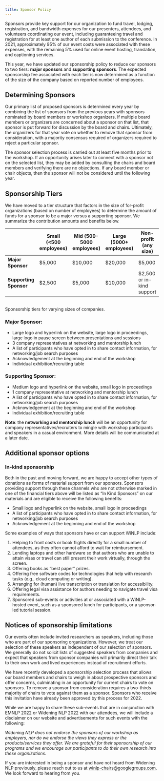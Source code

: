 ```yaml
---
title: Sponsor Policy
---
```


Sponsors provide key support for our organization to fund travel, lodging, registration, and bandwidth expenses for our presenters, attendees, and volunteers coordinating our event, including guaranteeing travel and registration for at least one author of each submission to the conference. In 2021, approximately 95% of our event costs were associated with these expenses, with the remaining 5% used for online event hosting, translation, and captioning services.

This year, we have updated our sponsorship policy to reduce our sponsors to two tiers: **major sponsors** and **supporting sponsors**. The expected sponsorship fee associated with each tier is now determined as a function of the size of the company based on reported number of employees.

## Determining Sponsors

Our primary list of proposed sponsors is determined every year by combining the list of sponsors from the previous years with sponsors nominated by board members or workshop organizers. If multiple board members or organizers are concerned about a sponsor on that list, that sponsor is put forward for discussion by the board and chairs. Ultimately, the organizers for that year vote on whether to remove that sponsor from consideration, with a majority consensus required of organizers required to reject a particular sponsor.

The sponsor selection process is carried out at least five months prior to the workshop. If an opportunity arises later to connect with a sponsor not on the selected list, they may be added by consulting the chairs and board members and verifying there are no objections. If any board member or chair objects, then the sponsor will not be considered until the following year.

## Sponsorship Tiers

We have moved to a tier structure that factors in the size of for-profit organizations (based on number of employees) to determine the amount of funds for a sponsor to be a major versus a supporting sponsor. We summarize the contribution amounts and benefits below.

|                        | **Small (<500 employees)** | **Mid (500-5000 employees)** | **Large (5000+ employees)** | **Non-profit (any size)** |
| ---------------------- | -------------------------- | ---------------------------- | --------------------------- | ------------------------- |
| **Major Sponsor**      | $5,000                     | $10,000                      | $20,000                     | $5,000                    |
| **Supporting Sponsor** | $2,500                     | $5,000                       | $10,000                     | $2,500 or in-kind support |

<br>Sponsorship tiers for varying sizes of companies.

### Major Sponsor:

- Large logo and hyperlink on the website, large logo in proceedings, large logo in pause screen between presentations and sessions
- 3 company representatives at networking and mentorship lunch
- A list of participants who have opted in to share contact information, for networking/job search purposes
- Acknowledgement at the beginning and end of the workshop
- Individual exhibition/recruiting table

### Supporting Sponsor:

- Medium logo and hyperlink on the website, small logo in proceedings
- 1 company representative at networking and mentorship lunch
- A list of participants who have opted in to share contact information, for networking/job search purposes
- Acknowledgement at the beginning and end of the workshop
- Individual exhibition/recruiting table

**Note**: the **networking and mentorship lunch** will be an opportunity for company representatives/recruiters to mingle with workshop participants and speakers in a casual environment. More details will be communicated at a later date.

## Additional sponsor options

### In-kind sponsorship

Both in the past and moving forward, we are happy to accept other types of donations as forms of material support from our sponsors. Sponsors providing support through these channels who are not otherwise marked in one of the financial tiers above will be listed as “In Kind Sponsors” on our materials and are eligible to receive the following benefits:

- Small logo and hyperlink on the website, small logo in proceedings
- A list of participants who have opted in to share contact information, for networking/job search purposes
- Acknowledgement at the beginning and end of the workshop

Some examples of ways that sponsors have or can support WiNLP include: 

1. Helping to front costs or book flights directly for a small number of attendees, as they often cannot afford to wait for reimbursement.
2. Lending laptops and other hardware so that authors who are unable to attain visas or travel can still present their work virtually, through the screen. 
3. Offering books as “best paper” prizes.
4. Offering free software codes for technologies that help with research tasks (e.g., cloud computing or writing).
5. Arranging for (human) live transcription or translation for accessibility.
6. Offering legal visa assistance for authors needing to navigate travel visa requirements.
7. Sponsored sub-events or activities at or associated with a WiNLP-hosted event, such as a sponsored lunch for participants, or a sponsor-led tutorial session.

## Notices of sponsorship limitations

Our events often include invited researchers as speakers, including those who are part of our sponsoring organizations. However, we treat our selection of these speakers as independent of our selection of sponsors. We generally do not solicit lists of suggested speakers from companies and expect that speakers from sponsor companies will primarily direct their talk to their own work and lived experiences instead of recruitment efforts.

We have recently developed a sponsorship selection process that allows our board members and chairs to weigh in about prospective sponsors and offer concerns, culminating in an opportunity for current chairs to vote on sponsors. To remove a sponsor from consideration requires a two-thirds majority of chairs to vote against them as a sponsor. Sponsors who receive this invitation have already been approved by this process for 2022.

While we are happy to share these sub-events that are in conjunction with EMNLP 2022 or Widening NLP 2022 with our attendees, we will include a disclaimer on our website and advertisements for such events with the following:

*Widening NLP does not endorse the sponsors of our workshop as employers, nor do we endorse the views they express or the products/services they offer. We are grateful for their sponsorship of our programs and we encourage our participants to do their own research into these organizations.*

If you are interested in being a sponsor and have not heard from Widening NLP previously, please reach out to us at [winlp-chairs@googlegroups.com](mailto:winlp-chairs@googlegroups.com). We look forward to hearing from you. 

